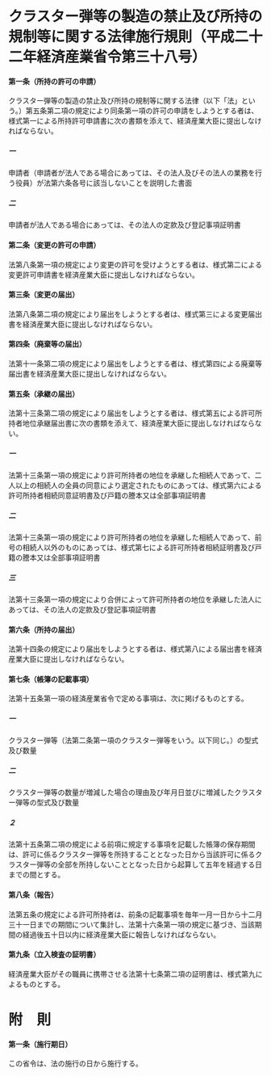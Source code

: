 # クラスター弾等の製造の禁止及び所持の規制等に関する法律施行規則（平成二十二年経済産業省令第三十八号）
#### 第一条（所持の許可の申請）
クラスター弾等の製造の禁止及び所持の規制等に関する法律（以下「法」という。）第五条第二項の規定により同条第一項の許可の申請をしようとする者は、様式第一による所持許可申請書に次の書類を添えて、経済産業大臣に提出しなければならない。
##### 一
申請者（申請者が法人である場合にあっては、その法人及びその法人の業務を行う役員）が法第六条各号に該当しないことを説明した書面
##### 二
申請者が法人である場合にあっては、その法人の定款及び登記事項証明書
#### 第二条（変更の許可の申請）
法第八条第一項の規定により変更の許可を受けようとする者は、様式第二による変更許可申請書を経済産業大臣に提出しなければならない。
#### 第三条（変更の届出）
法第八条第二項の規定により届出をしようとする者は、様式第三による変更届出書を経済産業大臣に提出しなければならない。
#### 第四条（廃棄等の届出）
法第十一条第二項の規定により届出をしようとする者は、様式第四による廃棄等届出書を経済産業大臣に提出しなければならない。
#### 第五条（承継の届出）
法第十三条第二項の規定により届出をしようとする者は、様式第五による許可所持者地位承継届出書に次の書類を添えて、経済産業大臣に提出しなければならない。
##### 一
法第十三条第一項の規定により許可所持者の地位を承継した相続人であって、二人以上の相続人の全員の同意により選定されたものにあっては、様式第六による許可所持者相続同意証明書及び戸籍の謄本又は全部事項証明書
##### 二
法第十三条第一項の規定により許可所持者の地位を承継した相続人であって、前号の相続人以外のものにあっては、様式第七による許可所持者相続証明書及び戸籍の謄本又は全部事項証明書
##### 三
法第十三条第一項の規定により合併によって許可所持者の地位を承継した法人にあっては、その法人の定款及び登記事項証明書
#### 第六条（所持の届出）
法第十四条の規定により届出をしようとする者は、様式第八による届出書を経済産業大臣に提出しなければならない。
#### 第七条（帳簿の記載事項）
法第十五条第一項の経済産業省令で定める事項は、次に掲げるものとする。
##### 一
クラスター弾等（法第二条第一項のクラスター弾等をいう。以下同じ。）の型式及び数量
##### 二
クラスター弾等の数量が増減した場合の理由及び年月日並びに増減したクラスター弾等の型式及び数量
##### ２
法第十五条第二項の規定による前項に規定する事項を記載した帳簿の保存期間は、許可に係るクラスター弾等を所持することとなった日から当該許可に係るクラスター弾等の全部を所持しないこととなった日から起算して五年を経過する日までの間とする。
#### 第八条（報告）
法第五条の規定による許可所持者は、前条の記載事項を毎年一月一日から十二月三十一日までの期間について集計し、法第十六条第一項の規定に基づき、当該期間の経過後五十日以内に経済産業大臣に報告しなければならない。
#### 第九条（立入検査の証明書）
経済産業大臣がその職員に携帯させる法第十七条第二項の証明書は、様式第九によるものとする。
# 附　則
#### 第一条（施行期日）
この省令は、法の施行の日から施行する。
